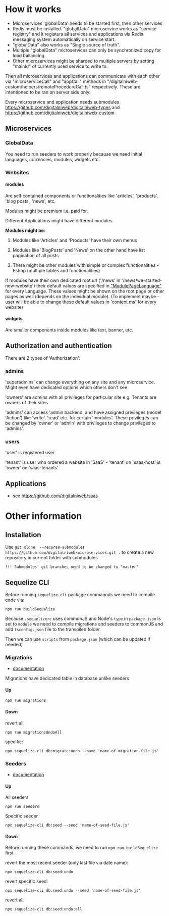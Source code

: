 # How it works

-   Microservices 'globalData' needs to be started first, then other services
-   Redis must be installed. "globalData" microservice works as "service registry" and it registers all services and applications via Redis messaging system automatically on service start.
-   "globalData" also works as "Single source of truth".
-   Multiple "globalData" microservices can only be synchronized copy for load ballancing.
-   Other microservices might be sharded to multiple servers by setting "mainId" of currently used service to write to.

Then all microservices and applications can communicate with each other via "microserviceCall" and "appCall" methods in "/digitalniweb-custom/helpers/remoteProcedureCall.ts" respectively. These are intentioned to be ran on server side only.

Every microservice and application needs submodules https://github.com/digitalniweb/digitalniweb-types and https://github.com/digitalniweb/digitalniweb-custom

## Microservices

### GlobalData

You need to run seeders to work properly because we need initial languages, currencies, modules, widgets etc.

### Websites

#### modules

Are self contained components or functionalities like 'articles', 'products', 'blog posts', 'news', etc.

Modules might be premium i.e. paid for.

Different Applications might have different modules.

**Modules might be:**

1. Modules like 'Articles' and 'Products' have their own menus

2. Modules like 'BlogPosts' and 'News' on the other hand have list pagination of all posts

3. There might be other modules with simple or complex functionalities - Eshop (multiple tables and functionalities)

If modules have their own dedicated root url ('/news' in '/news/we-started-new-website') their default values are specified in ["ModulePageLanguage"](digitalniweb-types/models/globalData.ts#ModulePageLanguage) for every Language. These values might be shown on the root page or other pages as well (depends on the individual module). (To implement maybe - user will be able to change these default values in 'content ms' for every website)

#### widgets

Are smaller components inside modules like text, banner, etc.

## Authorization and authentication

There are 2 types of 'Authorization':

### admins

'superadmins' can change everything on any site and any microservice. Might even have dedicated options which others don't see

'owners' are admins with all privileges for particular site e.g. Tenants are owners of their sites

'admins' can access 'admin backend' and have assigned privileges (model 'Action') like 'write', 'read' etc. for certain 'modules'. These privileges can be changed by 'owner' or 'admin' with privileges to change privileges to 'admins'.

### users

'user' is registered user

'tenant' is user who ordered a website in 'SaaS' - 'tenant' on 'saas-host' is 'owner' on 'saas-tenants'

## Applications

-   see https://github.com/digitalniweb/saas

# Other information

## Installation

Use `git clone  --recurse-submodules https://github.com/digitalniweb/microservices.git .` to create a new repository in current folder with submodules

    !!! Submodules' git branches need to be changed to "master"

## Sequelize CLI

Before running `sequelize-cli` package commannds we need to compile code via:

    npm run buildSequelize

Because `.sequelizerc` uses commonJS and Node's `type` in `package.json` is set to `module` we need to compile migrations and seeders to commonJS and add `tsconfig.json` file to the transpiled folder.

Then we can use `scripts` from `package.json` (which can be updated if needed)

### Migrations

-   [documentation](https://https://sequelize.org/docs/v6/other-topics/migrations/)

Migrations have dedicated table in database unlike seeders

#### Up

    npm run migrations

#### Down

revert all:

    npm run migrationsUndoAll

specific:

    npx sequelize-cli db:migrate:undo --name 'name-of-migration-file.js'

### Seeders

-   [documentation](https://sequelize.org/docs/v6/other-topics/migrations/)

#### Up

All seeders

    npm run seeders

Specific seeder

    npx sequelize-cli db:seed --seed 'name-of-seed-file.js'

#### Down

Before running these commands, we need to run `npm run buildSequelize` first

revert the most recent seeder (only last file via date name):

    npx sequelize-cli db:seed:undo

revert specific seed:

    npx sequelize-cli db:seed:undo --seed 'name-of-seed-file.js'

revert all:

    npx sequelize-cli db:seed:undo:all
